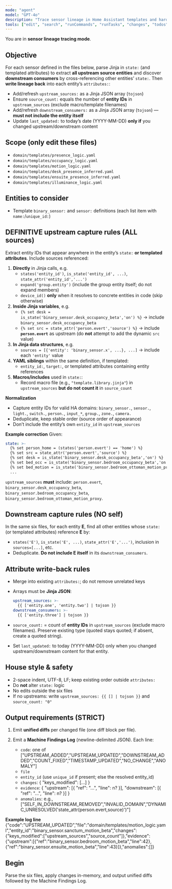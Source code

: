 ```yaml
---
mode: "agent"
model: "GPT-4o"
description: "Trace sensor lineage in Home Assistant templates and harden entity attributes with upstream/downstream references"
tools: ["edit", "search", "runCommands", "runTasks", "changes", "todos"]
---
```


You are in **sensor lineage tracing mode**.

## Objective

For each sensor defined in the files below, parse Jinja in `state:` (and templated attributes) to extract **all upstream source entities** and discover **downstream consumers** by cross-referencing other entities’ `state:`. Then **write lineage back** into each entity’s `attributes:`:

- Add/refresh `upstream_sources:` as a Jinja JSON array (`tojson`)
- Ensure `source_count:` equals the number of **entity IDs** in `upstream_sources` (exclude macro/template filenames)
- Add/refresh `downstream_consumers:` as a Jinja JSON array (`tojson`) — **must not include the entity itself**
- Update `last_updated:` to today’s date (YYYY-MM-DD) **only if** you changed upstream/downstream content

## Scope (only edit these files)

- `domain/templates/presence_logic.yaml`
- `domain/templates/occupancy_logic.yaml`
- `domain/templates/motion_logic.yaml`
- `domain/templates/desk_presence_inferred.yaml`
- `domain/templates/ensuite_presence_inferred.yaml`
- `domain/templates/illuminance_logic.yaml`

## Entities to consider

- Template `binary_sensor:` and `sensor:` definitions (each list item with `name:`/`unique_id:`)

## DEFINITIVE upstream capture rules (ALL sources)

Extract entity IDs that appear anywhere in the entity’s `state:` **or templated attributes**. Include sources referenced:

1. **Directly** in Jinja calls, e.g.
   - `states('entity_id')`, `is_state('entity_id', ...)`, `state_attr('entity_id','...')`
   - `expand('group.entity')` (include the group entity itself; do not expand members)
   - `device_id()` **only** when it resolves to concrete entities in code (skip otherwise)
2. **Inside Jinja variables**, e.g.
   - `{% set desk = is_state('binary_sensor.desk_occupancy_beta','on') %}` → include `binary_sensor.desk_occupancy_beta`
   - `{% set src = state_attr('person.evert','source') %}` → include **`person.evert`** as upstream (do **not** attempt to add the dynamic `src` value)
3. **In Jinja data structures**, e.g.
   - `sources = [{'entity': 'binary_sensor.x', ...}, ...]` → include each `'entity'` value
4. **YAML siblings** within the same definition, if templated:
   - `entity_id:`, `target:`, or templated attributes containing entity references
5. **Macros/includes** used in `state:`:
   - Record macro file (e.g., `"template.library.jinja"`) in `upstream_sources` **but do not count it** in `source_count`

**Normalization**

- Capture entity IDs for valid HA domains: `binary_sensor.`, `sensor.`, `light.`, `switch.`, `person.`, `input_*`, `group.`, `zone.`, `camera.`
- Deduplicate, keep stable order (source order of appearance)
- Don’t include the entity’s own `entity_id` in `upstream_sources`

**Example correction**
Given:

```yaml
state: >-
  {% set person_home = (states('person.evert') == 'home') %}
  {% set src = state_attr('person.evert','source') %}
  {% set desk = is_state('binary_sensor.desk_occupancy_beta','on') %}
  {% set bed_occ = is_state('binary_sensor.bedroom_occupancy_beta','on') %}
  {% set bed_motion = is_state('binary_sensor.bedroom_ottoman_motion_proxy','on') %}
  ...
```

`upstream_sources` **must** include:
`person.evert`, `binary_sensor.desk_occupancy_beta`, `binary_sensor.bedroom_occupancy_beta`, `binary_sensor.bedroom_ottoman_motion_proxy`.

## Downstream capture rules (NO self)

In the same six files, for each entity **E**, find all other entities whose `state:` (or templated attributes) reference **E** by:

- `states('E')`, `is_state('E', ...)`, `state_attr('E','...')`, inclusion in `sources=[...]`, etc.
- Deduplicate. **Do not include E itself** in its `downstream_consumers`.

## Attribute write-back rules

- Merge into existing `attributes:`; do not remove unrelated keys
- Arrays must be **Jinja JSON**:

  ```yaml
  upstream_sources: >-
    {{ ['entity.one', 'entity.two'] | tojson }}
  downstream_consumers: >-
    {{ ['entity.three'] | tojson }}
  ```

- `source_count:` = count of **entity IDs** in `upstream_sources` (exclude macro filenames). Preserve existing type (quoted stays quoted; if absent, create a quoted string).
- Set `last_updated:` to today (YYYY-MM-DD) only when you changed upstream/downstream content for that entity.

## House style & safety

- 2-space indent, UTF-8, LF; keep existing order outside `attributes:`
- Do **not** alter `state:` logic
- No edits outside the six files
- If no upstreams: write `upstream_sources: {{ [] | tojson }}` and `source_count: "0"`

## Output requirements (STRICT)

1. Emit **unified diffs** per changed file (one diff block per file).
2. Emit a **Machine Findings Log** (newline-delimited JSON). Each line:

   - `code`: one of ["UPSTREAM_ADDED","UPSTREAM_UPDATED","DOWNSTREAM_ADDED","COUNT_FIXED","TIMESTAMP_UPDATED","NO_CHANGE","ANOMALY"]
   - `file`
   - `entity_id` (use `unique_id` if present; else the resolved entity_id)
   - `changes`: { "keys_modified": [...] }
   - `evidence`: { "upstream": [{ "ref": "...", "line": n? }], "downstream": [{ "ref": "...", "line": n? }] }
   - `anomalies`: e.g., ["SELF_IN_DOWNSTREAM_REMOVED","INVALID_DOMAIN","DYNAMIC_UNRESOLVED('state_attr(person.evert,source)')"]

**Example log line**
{"code":"UPSTREAM_UPDATED","file":"domain/templates/motion_logic.yaml","entity_id":"binary_sensor.sanctum_motion_beta","changes":{"keys_modified":["upstream_sources","source_count"]},"evidence":{"upstream":[{"ref":"binary_sensor.bedroom_motion_beta","line":42},{"ref":"binary_sensor.ensuite_motion_beta","line":43}]},"anomalies":[]}

## Begin

Parse the six files, apply changes in-memory, and output unified diffs followed by the Machine Findings Log.
